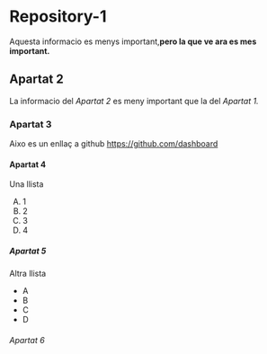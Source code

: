 # Repository-1
Aquesta informacio es menys important,<Strong>pero la que ve ara es mes important.</Strong>

## Apartat 2
La informacio del <em> Apartat 2 </em> es meny important que la del <em>Apartat 1.</em>

### Apartat 3
Aixo es un enllaç a github https://github.com/dashboard

#### Apartat 4
Una llista
<ol type="A">
<li>1
<li>2
<li>3
<li>4
</ol>

##### Apartat 5
Altra llista
<ul>
<li>A
<li>B
<li>C
<li>D
</ul>

###### Apartat 6
